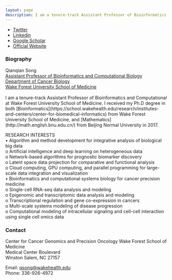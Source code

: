 ```yaml
---
layout: page
description: I am a tenure-track Assistant Professor of Bioinformatics and Computational Biology at Wake Forest University School of Medicine.
---
```


<div class="navbar">
  <div class="navbar-inner">
      <ul class="nav">
	      <li><a href="https://twitter.com/Sophie_QSong">Twitter</a></li>
	    <li><a href="https://www.linkedin.com/in/qianqian-song-4501b56b/">Linkedin</a></li>
          <li><a href="https://scholar.google.com/citations?user=wIYviKIAAAAJ&hl=zh-CN&oi=ao">Google Scholar</a></li>
        <li><a href="https://profiles.wakehealth.edu/display/Person/qsong">Official Website</a></li>
      </ul>
  </div>
</div>



###  Biography
<div class="container">
    <div class="row-fluid">
        <div class="span5">
            Qianqian Song<br/>
            <a href="https://profiles.wakehealth.edu/display/Person/qsong">Assistant Professor of Bioinformatics and Computational Biology</a><br/>
		<a href="https://school.wakehealth.edu/departments/cancer-biology">Department of Cancer Biology</a><br/>
		 <a href="https://school.wakehealth.edu/">Wake Forest University School of Medicine</a><br/>
            </div>
        </div>
</div>
<br/>
I am a tenure-track Assistant Professor of Bioinformatics and Computational at Wake Forest University School of Medicine. I received my Ph.D degree in both [Bioinformatics](https://school.wakehealth.edu/research/institutes-and-centers/center-for-biomedical-informatics) from Wake Forest University School of Medicine, and [Mathematics](http://math.english.bnu.edu.cn/) from Beijing Normal University in 2017.<br/>

RESEARCH INTERESTS<br/>
• Algorithm and method development for integrative analysis of biological big data <br/>
o Artificial intelligence and deep learning on heterogeneous data <br/>
o Network-based algorithms for prognostic biomarker discovery <br/>
o Latent space data projection for comparative and functional analysis <br/>
o Cloud computing, GPU computing, and parallel programming for large-scale data integration and visualization <br/>
• Bioinformatics and computational systems biology for cancer precision medicine<br/>
o Single-cell RNA-seq data analysis and modeling<br/>
o Epigenomic and transcriptomic data analysis and modeling<br/>
o Transcriptional regulation and gene co-expression in cancers<br/>
o Multi-scale systems modeling of disease progression<br/>
o Computational modeling of intracellular signaling and cell-cell interaction using single cell omics data<br/>

###  Contact
Center for Cancer Genomics and Precision Oncology Wake Forest School of Medicine<br/>
Medical Center Boulevard<br/>
Winston Salem, NC 27157

Email: qsong@wakehealth.edu<br/>
Phone: 336-926-4972


